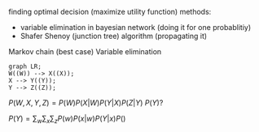 finding optimal decision (maximize utility function)
methods:
- variable elimination in bayesian network (doing it for one probablitiy)
- Shafer Shenoy (junction tree) algorithm (propagating it)

Markov chain (best case)
Variable elimination
```mermaid
graph LR;
W((W)) --> X((X));
X --> Y((Y));
Y --> Z((Z));
```
$P(W, X, Y, Z) = P(W) P(X | W) P(Y | X) P(Z | Y)$
$P(Y)$?

$P(Y) = \sum_{w}\sum_{x}\sum_{z}P(w) P(x | w) P(Y | x) P()$
